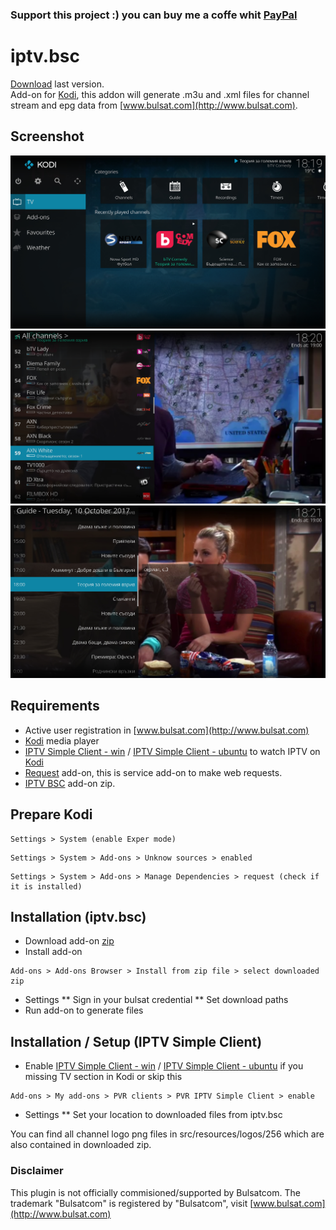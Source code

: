 ### Support this project :) you can buy me a coffe whit [PayPal](http://www.paypal.me/VasilValchev/2)

# iptv.bsc
[Download](/download/iptv.bsc.zip) last version.<br/>
Add-on for [Kodi](https://kodi.tv), this addon will generate .m3u and .xml files for channel stream and epg data from [www.bulsat.com](http://www.bulsat.com).

## Screenshot
![alt text](/src/resources/screenshot1.jpg)
![alt text](/src/resources/screenshot2.jpg)
![alt text](/src/resources/screenshot3.jpg)

## Requirements
* Active user registration in [www.bulsat.com](http://www.bulsat.com)
* [Kodi](https://kodi.tv) media player
* [IPTV Simple Client - win](http://kodi.wiki/view/Add-on:IPTV_Simple_Client) / [IPTV Simple Client - ubuntu](http://kodi.wiki/view/Ubuntu_PVR_add-ons) to watch IPTV on [Kodi](https://kodi.tv)
* [Request](http://kodi.wiki/view/Add-on:Requests) add-on, this is service add-on to make web requests.
* [IPTV BSC](/download/iptv.bsc.zip) add-on zip.

## Prepare Kodi
```
Settings > System (enable Exper mode)
```
```
Settings > System > Add-ons > Unknow sources > enabled
```
```
Settings > System > Add-ons > Manage Dependencies > request (check if it is installed)
```

## Installation (iptv.bsc)
* Download add-on [zip](/download/iptv.bsc.zip)
* Install add-on
```
Add-ons > Add-ons Browser > Install from zip file > select downloaded zip
```
* Settings
** Sign in your bulsat credential
** Set download paths
* Run add-on to generate files

## Installation / Setup (IPTV Simple Client)
* Enable [IPTV Simple Client - win](http://kodi.wiki/view/Add-on:IPTV_Simple_Client) / [IPTV Simple Client - ubuntu](http://kodi.wiki/view/Ubuntu_PVR_add-ons) if you missing TV section in Kodi or skip this
```
Add-ons > My add-ons > PVR clients > PVR IPTV Simple Client > enable
```
* Settings
** Set your location to downloaded files from iptv.bsc

You can find all channel logo png files in src/resources/logos/256 which are also contained in downloaded zip.

### Disclaimer
This plugin is not officially commisioned/supported by Bulsatcom. The trademark "Bulsatcom" is registered by "Bulsatcom", visit [www.bulsat.com](http://www.bulsat.com)